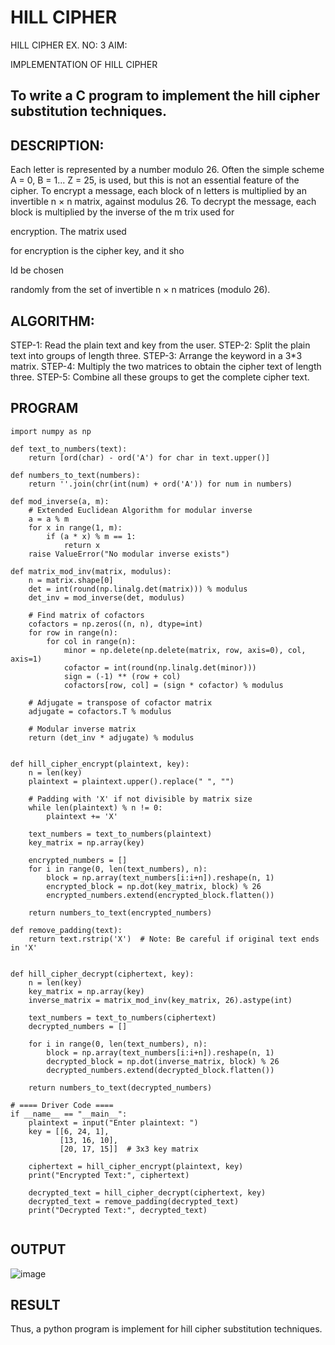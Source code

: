 # HILL CIPHER
HILL CIPHER
EX. NO: 3 AIM:
 

IMPLEMENTATION OF HILL CIPHER
 
## To write a C program to implement the hill cipher substitution techniques.

## DESCRIPTION:

Each letter is represented by a number modulo 26. Often the simple scheme A = 0, B
= 1... Z = 25, is used, but this is not an essential feature of the cipher. To encrypt a message, each block of n letters is  multiplied by an invertible n × n matrix, against modulus 26. To
decrypt the message, each block is multiplied by the inverse of the m trix used for
 
encryption. The matrix used
 
for encryption is the cipher key, and it sho
 
ld be chosen
 
randomly from the set of invertible n × n matrices (modulo 26).


## ALGORITHM:

STEP-1: Read the plain text and key from the user. STEP-2: Split the plain text into groups of length three. STEP-3: Arrange the keyword in a 3*3 matrix.
STEP-4: Multiply the two matrices to obtain the cipher text of length three.
STEP-5: Combine all these groups to get the complete cipher text.

## PROGRAM 

```
import numpy as np

def text_to_numbers(text):
    return [ord(char) - ord('A') for char in text.upper()]

def numbers_to_text(numbers):
    return ''.join(chr(int(num) + ord('A')) for num in numbers)

def mod_inverse(a, m):
    # Extended Euclidean Algorithm for modular inverse
    a = a % m
    for x in range(1, m):
        if (a * x) % m == 1:
            return x
    raise ValueError("No modular inverse exists")

def matrix_mod_inv(matrix, modulus):
    n = matrix.shape[0]
    det = int(round(np.linalg.det(matrix))) % modulus
    det_inv = mod_inverse(det, modulus)

    # Find matrix of cofactors
    cofactors = np.zeros((n, n), dtype=int)
    for row in range(n):
        for col in range(n):
            minor = np.delete(np.delete(matrix, row, axis=0), col, axis=1)
            cofactor = int(round(np.linalg.det(minor)))
            sign = (-1) ** (row + col)
            cofactors[row, col] = (sign * cofactor) % modulus

    # Adjugate = transpose of cofactor matrix
    adjugate = cofactors.T % modulus

    # Modular inverse matrix
    return (det_inv * adjugate) % modulus


def hill_cipher_encrypt(plaintext, key):
    n = len(key)
    plaintext = plaintext.upper().replace(" ", "")
    
    # Padding with 'X' if not divisible by matrix size
    while len(plaintext) % n != 0:
        plaintext += 'X'
    
    text_numbers = text_to_numbers(plaintext)
    key_matrix = np.array(key)

    encrypted_numbers = []
    for i in range(0, len(text_numbers), n):
        block = np.array(text_numbers[i:i+n]).reshape(n, 1)
        encrypted_block = np.dot(key_matrix, block) % 26
        encrypted_numbers.extend(encrypted_block.flatten())

    return numbers_to_text(encrypted_numbers)

def remove_padding(text):
    return text.rstrip('X')  # Note: Be careful if original text ends in 'X'


def hill_cipher_decrypt(ciphertext, key):
    n = len(key)
    key_matrix = np.array(key)
    inverse_matrix = matrix_mod_inv(key_matrix, 26).astype(int)

    text_numbers = text_to_numbers(ciphertext)
    decrypted_numbers = []

    for i in range(0, len(text_numbers), n):
        block = np.array(text_numbers[i:i+n]).reshape(n, 1)
        decrypted_block = np.dot(inverse_matrix, block) % 26
        decrypted_numbers.extend(decrypted_block.flatten())
    
    return numbers_to_text(decrypted_numbers)

# ==== Driver Code ====
if __name__ == "__main__":
    plaintext = input("Enter plaintext: ")
    key = [[6, 24, 1], 
           [13, 16, 10], 
           [20, 17, 15]]  # 3x3 key matrix
    
    ciphertext = hill_cipher_encrypt(plaintext, key)
    print("Encrypted Text:", ciphertext)
    
    decrypted_text = hill_cipher_decrypt(ciphertext, key)
    decrypted_text = remove_padding(decrypted_text)
    print("Decrypted Text:", decrypted_text)


```

## OUTPUT

![image](https://github.com/user-attachments/assets/730c02cd-85dc-454c-a208-931465e4bbae)


## RESULT
Thus, a python program is implement for hill cipher substitution techniques.
